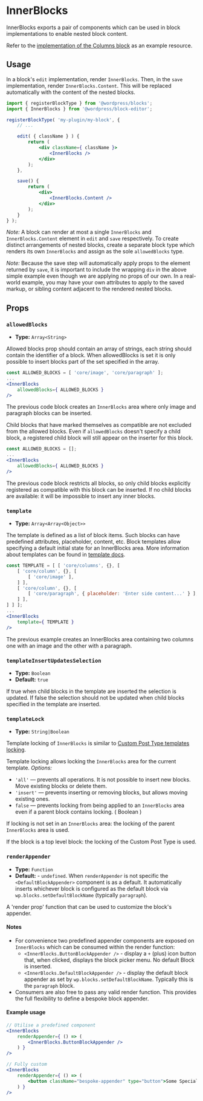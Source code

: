 InnerBlocks
===========

InnerBlocks exports a pair of components which can be used in block implementations to enable nested block content.

Refer to the [implementation of the Columns block](https://github.com/WordPress/gutenberg/tree/master/packages/block-library/src/columns) as an example resource.

## Usage

In a block's `edit` implementation, render `InnerBlocks`. Then, in the `save` implementation, render `InnerBlocks.Content`. This will be replaced automatically with the content of the nested blocks.

```jsx
import { registerBlockType } from '@wordpress/blocks';
import { InnerBlocks } from '@wordpress/block-editor';

registerBlockType( 'my-plugin/my-block', {
	// ...

	edit( { className } ) {
		return (
			<div className={ className }>
				<InnerBlocks />
			</div>
		);
	},

	save() {
		return (
			<div>
				<InnerBlocks.Content />
			</div>
		);
	}
} );
```

_Note:_ A block can render at most a single `InnerBlocks` and `InnerBlocks.Content` element in `edit` and `save` respectively. To create distinct arrangements of nested blocks, create a separate block type which renders its own `InnerBlocks` and assign as the sole `allowedBlocks` type.

_Note:_ Because the save step will automatically apply props to the element returned by `save`, it is important to include the wrapping `div` in the above simple example even though we are applying no props of our own. In a real-world example, you may have your own attributes to apply to the saved markup, or sibling content adjacent to the rendered nested blocks.

## Props

### `allowedBlocks`
* **Type:** `Array<String>`

Allowed blocks prop should contain an array of strings, each string should contain the identifier of a block. When allowedBlocks is set it is only possible to insert blocks part of the set specified in the array.

```jsx
const ALLOWED_BLOCKS = [ 'core/image', 'core/paragraph' ];
...
<InnerBlocks
    allowedBlocks={ ALLOWED_BLOCKS }
/>
```

The previous code block creates an `InnerBlocks` area where only image and paragraph blocks can be inserted.

Child blocks that have marked themselves as compatible are not excluded from the allowed blocks. Even if `allowedBlocks` doesn't specify a child block, a registered child block will still appear on the inserter for this block.

```jsx
const ALLOWED_BLOCKS = [];
...
<InnerBlocks
    allowedBlocks={ ALLOWED_BLOCKS }
/>
```

The previous code block restricts all blocks, so only child blocks explicitly registered as compatible with this block can be inserted. If no child blocks are available: it will be impossible to insert any inner blocks.

### `template`
* **Type:** `Array<Array<Object>>`

The template is defined as a list of block items. Such blocks can have predefined attributes, placeholder, content, etc. Block templates allow specifying a default initial state for an InnerBlocks area.
More information about templates can be found in [template docs](/docs/developers/block-api/block-templates.md).

```jsx
const TEMPLATE = [ [ 'core/columns', {}, [
    [ 'core/column', {}, [
        [ 'core/image' ],
    ] ],
    [ 'core/column', {}, [
        [ 'core/paragraph', { placeholder: 'Enter side content...' } ],
    ] ],
] ] ];
...
<InnerBlocks
    template={ TEMPLATE }
/>
```

The previous example creates an InnerBlocks area containing two columns one with an image and the other with a paragraph.

### `templateInsertUpdatesSelection`
* **Type:** `Boolean`
* **Default:** `true`

If true when child blocks in the template are inserted the selection is updated.
If false the selection should not be updated when child blocks specified in the template are inserted.

### `templateLock`
* **Type:** `String|Boolean`

Template locking of `InnerBlocks` is similar to [Custom Post Type templates locking](/docs/developers/block-api/block-templates.md#locking).

Template locking allows locking the `InnerBlocks` area for the current template.
*Options:*

- `'all'` — prevents all operations. It is not possible to insert new blocks. Move existing blocks or delete them.
- `'insert'` — prevents inserting or removing blocks, but allows moving existing ones.
- `false` — prevents locking from being applied to an `InnerBlocks` area even if a parent block contains locking. ( Boolean )

If locking is not set in an `InnerBlocks` area: the locking of the parent `InnerBlocks` area is used.

If the block is a top level block: the locking of the Custom Post Type is used.

### `renderAppender`
* **Type:** `Function`
* **Default:** - `undefined`. When `renderAppender` is not specific the `<DefaultBlockAppender>` component is as a default. It automatically inserts whichever block is configured as the default block via `wp.blocks.setDefaultBlockName` (typically `paragraph`).

A 'render prop' function that can be used to customize the block's appender.

#### Notes
* For convenience two predefined appender components are exposed on `InnerBlocks` which can be consumed within the render function:
	- `<InnerBlocks.ButtonBlockAppender />` -  display a `+` (plus) icon button that, when clicked, displays the block picker menu. No default Block is inserted. 
	- `<InnerBlocks.DefaultBlockAppender />` - display the default block appender as set by `wp.blocks.setDefaultBlockName`. Typically this is the `paragraph` block.
* Consumers are also free to pass any valid render function. This provides the full flexibility to define a bespoke block appender.

#### Example usage

```jsx
// Utilise a predefined component
<InnerBlocks
	renderAppender={ () => (
		<InnerBlocks.ButtonBlockAppender />
	) }
/>

// Fully custom
<InnerBlocks
	renderAppender={ () => (
		<button className="bespoke-appender" type="button">Some Special Appender</button>
	) }
/>
```




